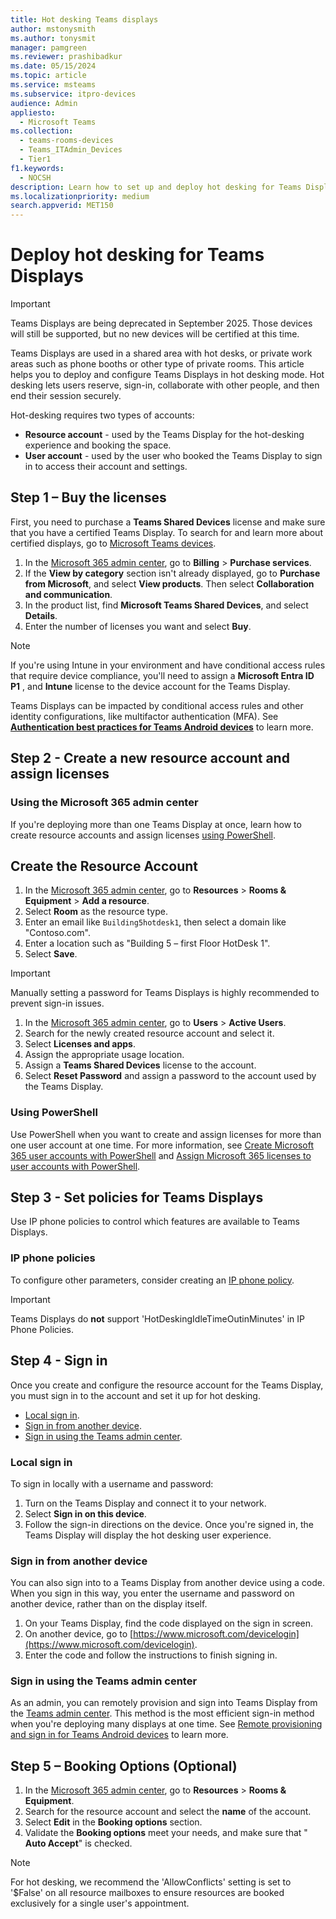 ```yaml
---
title: Hot desking Teams displays
author: mstonysmith
ms.author: tonysmit
manager: pamgreen
ms.reviewer: prashibadkur
ms.date: 05/15/2024
ms.topic: article
ms.service: msteams
ms.subservice: itpro-devices
audience: Admin
appliesto: 
  - Microsoft Teams
ms.collection: 
  - teams-rooms-devices
  - Teams_ITAdmin_Devices
  - Tier1
f1.keywords: 
  - NOCSH
description: Learn how to set up and deploy hot desking for Teams Displays.
ms.localizationpriority: medium
search.appverid: MET150
---
```


# Deploy hot desking for Teams Displays

> [!IMPORTANT]
>
> Teams Displays are being deprecated in September 2025. Those devices will still be supported, but no new devices will be certified at this time.

Teams Displays are used in a shared area with hot desks, or private work areas such as phone booths or other type of private rooms. This article helps you to deploy and configure Teams Displays in hot desking mode. Hot desking lets users reserve, sign-in, collaborate with other people, and then end their session securely.

Hot-desking requires two types of accounts:

- **Resource account** - used by the Teams Display for the hot-desking experience and booking the space.
- **User account** - used by the user who booked the Teams Display to sign in to access their account and settings.

## Step 1 – Buy the licenses

First, you need to purchase a  **Teams Shared Devices**  license and make sure that you have a certified Teams Display. To search for and learn more about certified displays, go to [Microsoft Teams devices](https://products.office.com/microsoft-teams/across-devices?ms.url=officecomteamsdevices&rtc=1).

1. In the [Microsoft 365 admin center](https://go.microsoft.com/fwlink/p/?linkid=2024339), go to **Billing** > **Purchase services**.
2. If the  **View by category**  section isn't already displayed, go to **Purchase from Microsoft**, and select **View products**. Then select  **Collaboration and communication**.
3. In the product list, find **Microsoft Teams Shared Devices**, and select **Details**.
4. Enter the number of licenses you want and select  **Buy**.

> [!NOTE]
>
>If you're using Intune in your environment and have conditional access rules that require device compliance, you'll need to assign a **Microsoft Entra ID P1** , and  **Intune**  license to the device account for the Teams Display.

Teams Displays can be impacted by conditional access rules and other identity configurations, like multifactor authentication (MFA). See [**Authentication best practices for Teams Android devices**](./authentication-best-practices-for-android-devices.md) to learn more.

## Step 2 - Create a new resource account and assign licenses

### Using the Microsoft 365 admin center

If you're deploying more than one Teams Display at once, learn how to create resource accounts and assign licenses [using PowerShell](../set-up-common-area-phones.md#using-powershell).

## Create the Resource Account

1. In the [Microsoft 365 admin center](https://go.microsoft.com/fwlink/p/?linkid=2024339), go to **Resources** > **Rooms & Equipment** > **Add a resource**.
2. Select **Room** as the resource type.
3. Enter an email like `Building5hotdesk1`, then select a domain like "Contoso.com".
4. Enter a location such as "Building 5 – first Floor HotDesk 1".
5. Select **Save**.

> [!Important]
>
> Manually setting a password for Teams Displays is highly recommended to prevent sign-in issues.

1. In the [Microsoft 365 admin center](https://go.microsoft.com/fwlink/p/?linkid=2024339), go to **Users** > **Active Users**.
2. Search for the newly created resource account and select it.
3. Select **Licenses and apps**.
4. Assign the appropriate usage location.
5. Assign a **Teams Shared Devices**  license to the account.
6. Select **Reset Password** and assign a password to the account used by the Teams Display.

### Using PowerShell

Use PowerShell when you want to create and assign licenses for more than one user account at one time. For more information, see [Create Microsoft 365 user accounts with PowerShell](/microsoft-365/enterprise/create-user-accounts-with-microsoft-365-powershell?view=o365-worldwide&preserve-view=true) and [Assign Microsoft 365 licenses to user accounts with PowerShell](/microsoft-365/enterprise/assign-licenses-to-user-accounts-with-microsoft-365-powershell?view=o365-worldwide&preserve-view=true).

## Step 3 - Set policies for Teams Displays

Use IP phone policies to control which features are available to Teams Displays.

### IP phone policies

To configure other parameters, consider creating an [IP phone policy](/powershell/module/teams/new-csteamsipphonepolicy).

> [!Important]
>
> Teams Displays do **not** support 'HotDeskingIdleTimeOutinMinutes' in IP Phone Policies.

## Step 4 - Sign in

Once you create and configure the resource account for the Teams Display, you must sign in to the account and set it up for hot desking.

- [Local sign in](../set-up-common-area-phones.md#local-sign-in).
- [Sign in from another device](../set-up-common-area-phones.md#sign-in-from-another-device).
- [Sign in using the Teams admin center](../set-up-common-area-phones.md#sign-in-using-the-teams-admin-center).

### Local sign in
To sign in locally with a username and password:

1. Turn on the Teams Display and connect it to your network.
2. Select  **Sign in on this device**.
3. Follow the sign-in directions on the device. Once you're signed in, the Teams Display will display the hot desking user experience.

### Sign in from another device
You can also sign into to a Teams Display from another device using a code. When you sign in this way, you enter the username and password on another device, rather than on the display itself.

1. On your Teams Display, find the code displayed on the sign in screen.
2. On another device, go to [https://www.microsoft.com/devicelogin](https://www.microsoft.com/devicelogin).
3. Enter the code and follow the instructions to finish signing in.

### Sign in using the Teams admin center
As an admin, you can remotely provision and sign into Teams Display from the [Teams admin center](https://go.microsoft.com/fwlink/p/?linkid=2066851). This method is the most efficient sign-in method when you're deploying many displays at one time. See [Remote provisioning and sign in for Teams Android devices](./remote-provision-remote-login.md) to learn more.

## Step 5 – Booking Options (Optional)

  1. In the [Microsoft 365 admin center](https://go.microsoft.com/fwlink/p/?linkid=2024339), go to **Resources** > **Rooms & Equipment**.
  2. Search for the resource account and select the **name** of the account.
  3. Select **Edit** in the **Booking options** section.
  4. Validate the **Booking options** meet your needs, and make sure that " **Auto Accept**" is checked.

> [!Note]
>
> For hot desking, we recommend the 'AllowConflicts' setting is set to '$False' on all resource mailboxes to ensure resources are booked exclusively for a single user's appointment.
